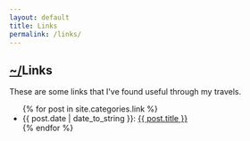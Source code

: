 ```yaml
---
layout: default
title: Links
permalink: /links/
---
```


## [~/](/)Links
These are some links that I've found useful through my travels.

<ul class="posts">
	{% for post in site.categories.link %}
		<li><span>{{ post.date | date_to_string }}:</span> <a href="{{ post.url }}">{{ post.title }}</a></li>
	{% endfor %}
</ul>

